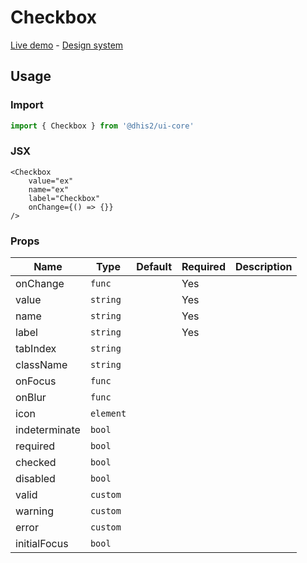 # Checkbox

[Live demo](https://ui-core.dhis2.nu/?path=/story/checkbox--default) -
[Design system](https://github.com/dhis2/design-system/blob/master/atoms/checkbox.md)

## Usage 

### Import

```js
import { Checkbox } from '@dhis2/ui-core'
```

### JSX

```js-jsx
<Checkbox
    value="ex"
    name="ex"
    label="Checkbox"
    onChange={() => {}}
/>
```

### Props

|Name|Type|Default|Required|Description|
|---|---|---|---|---|
|onChange|`func`||Yes||
|value|`string`||Yes||
|name|`string`||Yes||
|label|`string`||Yes||
|tabIndex|`string`||||
|className|`string`||||
|onFocus|`func`||||
|onBlur|`func`||||
|icon|`element`||||
|indeterminate|`bool`||||
|required|`bool`||||
|checked|`bool`||||
|disabled|`bool`||||
|valid|`custom`||||
|warning|`custom`||||
|error|`custom`||||
|initialFocus|`bool`||||

